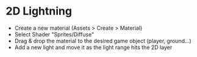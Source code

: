 # 2D Lightning

* Create a new material (Assets > Create > Material)
* Select Shader "Sprites/Diffuse"
* Drag & drop the material to the desired game object (player, ground...)
* Add a new light and move it as the light range hits the 2D layer
